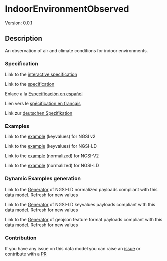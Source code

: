# IndoorEnvironmentObserved
Version: 0.0.1

## Description 

An observation of air and climate conditions for indoor environments.
### Specification

Link to the [interactive specification](https://swagger.lab.fiware.org/?url=https://github.com/smart-data-models/dataModel.Environment/blob/master/IndoorEnvironmentObserved/swagger.yaml)

Link to the [specification](https://github.com/smart-data-models/dataModel.Environment/blob/master/IndoorEnvironmentObserved/doc/spec.md)

Enlace a la [Especificación en español](https://github.com/smart-data-models/dataModel.Environment/blob/master/IndoorEnvironmentObserved/doc/spec_ES.md)

Lien vers le [spécification en français](https://github.com/smart-data-models/dataModel.Environment/blob/master/IndoorEnvironmentObserved/doc/spec_FR.md)

Link zur [deutschen Spezifikation](https://github.com/smart-data-models/dataModel.Environment/blob/master/IndoorEnvironmentObserved/doc/spec_DE.md)
### Examples

Link to the [example](https://github.com/smart-data-models/dataModel.Environment/blob/master/IndoorEnvironmentObserved/examples/example.json) (keyvalues) for NGSI v2

Link to the [example](https://github.com/smart-data-models/dataModel.Environment/blob/master/IndoorEnvironmentObserved/examples/example.jsonld) (keyvalues) for NGSI-LD

Link to the [example](https://github.com/smart-data-models/dataModel.Environment/blob/master/IndoorEnvironmentObserved/examples/example-normalized.json) (normalized) for NGSI-V2

Link to the [example](https://github.com/smart-data-models/dataModel.Environment/blob/master/IndoorEnvironmentObserved/examples/example-normalized.jsonld) (normalized) for NGSI-LD
### Dynamic Examples generation

Link to the [Generator](https://smartdatamodels.org/extra/ngsi-ld_generator.php?schemaUrl=https://raw.githubusercontent.com/smart-data-models/dataModel.Environment/master/IndoorEnvironmentObserved/schema.json&email=info@smartdatamodels.org) of NGSI-LD normalized payloads compliant with this data model. Refresh for new values

Link to the [Generator](https://smartdatamodels.org/extra/ngsi-ld_generator_keyvalues.php?schemaUrl=https://raw.githubusercontent.com/smart-data-models/dataModel.Environment/master/IndoorEnvironmentObserved/schema.json&email=info@smartdatamodels.org) of NGSI-LD keyvalues payloads compliant with this data model. Refresh for new values

Link to the [Generator](https://smartdatamodels.org/extra/geojson_features_generator_v1.0.php?schemaUrl=https://raw.githubusercontent.com/smart-data-models/dataModel.Environment/master/IndoorEnvironmentObserved/schema.json&email=info@smartdatamodels.org) of geojson feature format payloads compliant with this data model. Refresh for new values
### Contribution

 If you have any issue on this data model you can raise an [issue](https://github.com/smart-data-models/dataModel.Environment/issues)  or contribute with a [PR](https://github.com/smart-data-models/dataModel.Environment/pulls)